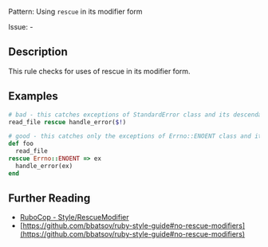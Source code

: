 Pattern: Using `rescue` in its modifier form

Issue: -

## Description

This rule checks for uses of rescue in its modifier form.

## Examples

```ruby
# bad - this catches exceptions of StandardError class and its descendant classes
read_file rescue handle_error($!)

# good - this catches only the exceptions of Errno::ENOENT class and its descendant classes
def foo
  read_file
rescue Errno::ENOENT => ex
  handle_error(ex)
end
```

## Further Reading

* [RuboCop - Style/RescueModifier](https://rubocop.readthedocs.io/en/latest/cops_style/#stylerescuemodifier)
* [https://github.com/bbatsov/ruby-style-guide#no-rescue-modifiers](https://github.com/bbatsov/ruby-style-guide#no-rescue-modifiers)
